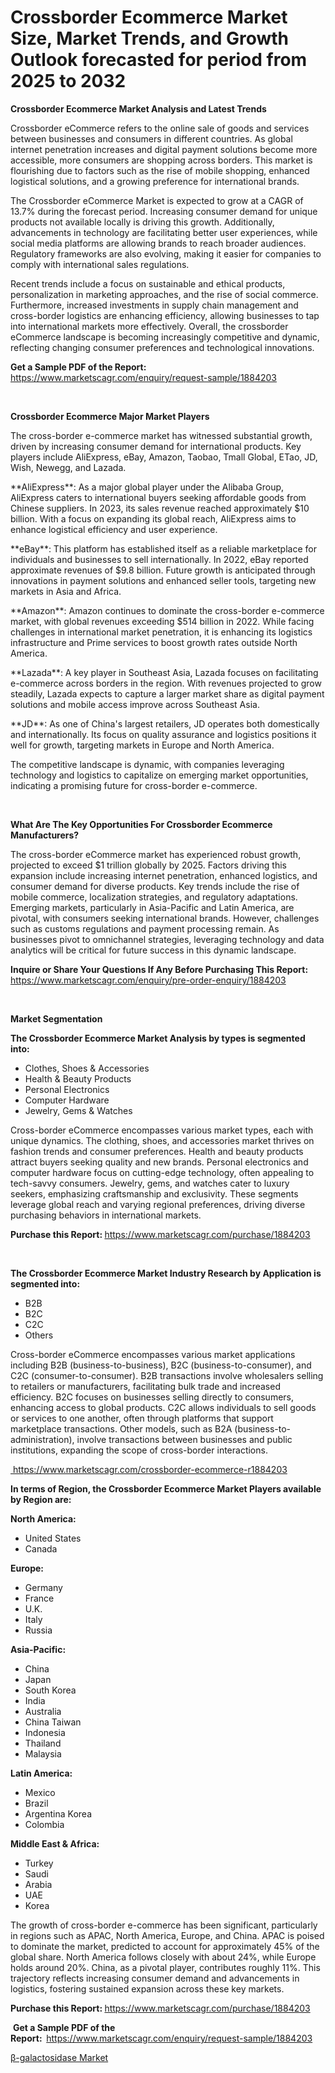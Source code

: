 <p><h1>Crossborder Ecommerce Market Size, Market Trends, and Growth Outlook forecasted for period from 2025 to 2032</h1></p><p><strong>Crossborder Ecommerce Market Analysis and Latest Trends</strong></p>
<p><p>Crossborder eCommerce refers to the online sale of goods and services between businesses and consumers in different countries. As global internet penetration increases and digital payment solutions become more accessible, more consumers are shopping across borders. This market is flourishing due to factors such as the rise of mobile shopping, enhanced logistical solutions, and a growing preference for international brands.</p><p>The Crossborder eCommerce Market is expected to grow at a CAGR of 13.7% during the forecast period. Increasing consumer demand for unique products not available locally is driving this growth. Additionally, advancements in technology are facilitating better user experiences, while social media platforms are allowing brands to reach broader audiences. Regulatory frameworks are also evolving, making it easier for companies to comply with international sales regulations.</p><p>Recent trends include a focus on sustainable and ethical products, personalization in marketing approaches, and the rise of social commerce. Furthermore, increased investments in supply chain management and cross-border logistics are enhancing efficiency, allowing businesses to tap into international markets more effectively. Overall, the crossborder eCommerce landscape is becoming increasingly competitive and dynamic, reflecting changing consumer preferences and technological innovations.</p></p>
<p><strong>Get a Sample PDF of the Report:&nbsp;</strong> <a href="https://www.marketscagr.com/enquiry/request-sample/1884203?utm_campaign=1166&utm_medium=2&utm_source=Github&utm_content=ia&utm_term=13012025&utm_id=crossborder-ecommerce">https://www.marketscagr.com/enquiry/request-sample/1884203</a></p>
<p>&nbsp;</p>
<p><strong>Crossborder Ecommerce Major Market Players</strong></p>
<p><p>The cross-border e-commerce market has witnessed substantial growth, driven by increasing consumer demand for international products. Key players include AliExpress, eBay, Amazon, Taobao, Tmall Global, ETao, JD, Wish, Newegg, and Lazada.</p><p>**AliExpress**: As a major global player under the Alibaba Group, AliExpress caters to international buyers seeking affordable goods from Chinese suppliers. In 2023, its sales revenue reached approximately $10 billion. With a focus on expanding its global reach, AliExpress aims to enhance logistical efficiency and user experience.</p><p>**eBay**: This platform has established itself as a reliable marketplace for individuals and businesses to sell internationally. In 2022, eBay reported approximate revenues of $9.8 billion. Future growth is anticipated through innovations in payment solutions and enhanced seller tools, targeting new markets in Asia and Africa.</p><p>**Amazon**: Amazon continues to dominate the cross-border e-commerce market, with global revenues exceeding $514 billion in 2022. While facing challenges in international market penetration, it is enhancing its logistics infrastructure and Prime services to boost growth rates outside North America.</p><p>**Lazada**: A key player in Southeast Asia, Lazada focuses on facilitating e-commerce across borders in the region. With revenues projected to grow steadily, Lazada expects to capture a larger market share as digital payment solutions and mobile access improve across Southeast Asia.</p><p>**JD**: As one of China's largest retailers, JD operates both domestically and internationally. Its focus on quality assurance and logistics positions it well for growth, targeting markets in Europe and North America.</p><p>The competitive landscape is dynamic, with companies leveraging technology and logistics to capitalize on emerging market opportunities, indicating a promising future for cross-border e-commerce.</p></p>
<p>&nbsp;</p>
<p><strong>What Are The Key Opportunities For Crossborder Ecommerce Manufacturers?</strong></p>
<p><p>The cross-border eCommerce market has experienced robust growth, projected to exceed $1 trillion globally by 2025. Factors driving this expansion include increasing internet penetration, enhanced logistics, and consumer demand for diverse products. Key trends include the rise of mobile commerce, localization strategies, and regulatory adaptations. Emerging markets, particularly in Asia-Pacific and Latin America, are pivotal, with consumers seeking international brands. However, challenges such as customs regulations and payment processing remain. As businesses pivot to omnichannel strategies, leveraging technology and data analytics will be critical for future success in this dynamic landscape.</p></p>
<p><strong>Inquire or Share Your Questions If Any Before Purchasing This Report:</strong> <a href="https://www.marketscagr.com/enquiry/pre-order-enquiry/1884203?utm_campaign=1166&utm_medium=2&utm_source=Github&utm_content=ia&utm_term=13012025&utm_id=crossborder-ecommerce">https://www.marketscagr.com/enquiry/pre-order-enquiry/1884203</a></p>
<p>&nbsp;</p>
<p><strong>Market Segmentation</strong></p>
<p><strong>The Crossborder Ecommerce Market Analysis by types is segmented into:</strong></p>
<p><ul><li>Clothes, Shoes & Accessories</li><li>Health & Beauty Products</li><li>Personal Electronics</li><li>Computer Hardware</li><li>Jewelry, Gems & Watches</li></ul></p>
<p><p>Cross-border eCommerce encompasses various market types, each with unique dynamics. The clothing, shoes, and accessories market thrives on fashion trends and consumer preferences. Health and beauty products attract buyers seeking quality and new brands. Personal electronics and computer hardware focus on cutting-edge technology, often appealing to tech-savvy consumers. Jewelry, gems, and watches cater to luxury seekers, emphasizing craftsmanship and exclusivity. These segments leverage global reach and varying regional preferences, driving diverse purchasing behaviors in international markets.</p></p>
<p><strong>Purchase this Report:&nbsp;</strong><a href="https://www.marketscagr.com/purchase/1884203?utm_campaign=1166&utm_medium=2&utm_source=Github&utm_content=ia&utm_term=13012025&utm_id=crossborder-ecommerce">https://www.marketscagr.com/purchase/1884203</a></p>
<p>&nbsp;</p>
<p><strong>The Crossborder Ecommerce Market Industry Research by Application is segmented into:</strong></p>
<p><ul><li>B2B</li><li>B2C</li><li>C2C</li><li>Others</li></ul></p>
<p><p>Cross-border eCommerce encompasses various market applications including B2B (business-to-business), B2C (business-to-consumer), and C2C (consumer-to-consumer). B2B transactions involve wholesalers selling to retailers or manufacturers, facilitating bulk trade and increased efficiency. B2C focuses on businesses selling directly to consumers, enhancing access to global products. C2C allows individuals to sell goods or services to one another, often through platforms that support marketplace transactions. Other models, such as B2A (business-to-administration), involve transactions between businesses and public institutions, expanding the scope of cross-border interactions.</p></p>
<p><a href="https://www.marketscagr.com/crossborder-ecommerce-r1884203?utm_campaign=1166&utm_medium=2&utm_source=Github&utm_content=ia&utm_term=13012025&utm_id=crossborder-ecommerce">&nbsp;https://www.marketscagr.com/crossborder-ecommerce-r1884203</a></p>
<p><strong>In terms of Region, the Crossborder Ecommerce Market Players available by Region are:</strong></p>
<p>
    <p> <strong> North America: </strong>
        <ul>
            <li>United States</li>
            <li>Canada</li>
        </ul>
        </p> 
    <p> <strong> Europe: </strong>
        <ul>
            <li>Germany</li>
            <li>France</li>
            <li>U.K.</li>
            <li>Italy</li>
            <li>Russia</li>
        </ul>
        </p> 
    <p> <strong> Asia-Pacific: </strong>
        <ul>
            <li>China</li>
            <li>Japan</li>
            <li>South Korea</li>
            <li>India</li>
            <li>Australia</li>
            <li>China Taiwan</li>
            <li>Indonesia</li>
            <li>Thailand</li>
            <li>Malaysia</li>
        </ul>
        </p> 
    <p> <strong> Latin America: </strong>
        <ul>
            <li>Mexico</li>
            <li>Brazil</li>
            <li>Argentina Korea</li>
            <li>Colombia</li>
        </ul>
        </p> 
    <p> <strong> Middle East & Africa: </strong>
        <ul>
            <li>Turkey</li>
            <li>Saudi</li>
            <li>Arabia</li>
            <li>UAE</li>
            <li>Korea</li>
        </ul>
    </p>
    </p>
<p><p>The growth of cross-border e-commerce has been significant, particularly in regions such as APAC, North America, Europe, and China. APAC is poised to dominate the market, predicted to account for approximately 45% of the global share. North America follows closely with about 24%, while Europe holds around 20%. China, as a pivotal player, contributes roughly 11%. This trajectory reflects increasing consumer demand and advancements in logistics, fostering sustained expansion across these key markets.</p></p>
<p><strong>Purchase this Report: </strong><a href="https://www.marketscagr.com/purchase/1884203?utm_campaign=1166&utm_medium=2&utm_source=Github&utm_content=ia&utm_term=13012025&utm_id=crossborder-ecommerce">https://www.marketscagr.com/purchase/1884203</a></p>
<p>&nbsp;<strong>Get a Sample PDF of the Report:&nbsp;&nbsp;</strong><a href="https://www.marketscagr.com/enquiry/request-sample/1884203?utm_campaign=1166&utm_medium=2&utm_source=Github&utm_content=ia&utm_term=13012025&utm_id=crossborder-ecommerce">https://www.marketscagr.com/enquiry/request-sample/1884203</a></p>
<p><strong></strong></p>
<p><p><a href="https://github.com/castoriffic/Market-Research-Report-List-5/blob/main/b-galactosidase-market.md?utm_campaign=1166&utm_medium=2&utm_source=Github&utm_content=ia&utm_term=13012025&utm_id=crossborder-ecommerce">β-galactosidase Market</a></p></p>